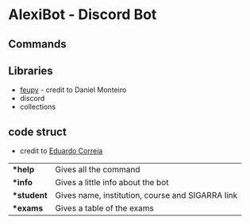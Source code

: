 # AlexiBot - Discord Bot

## Commands
<table>
 <tr>
  <td><b>*help</b></td>
  <td>Gives all the command<br>
 </tr>  
 <tr>
  <td><b>*info</b></td>
  <td>Gives a little info about the bot<br>
 </tr>  
 <tr>
  <td><b>*student <up number></b></td>
  <td>Gives name, institution, course and SIGARRA link<br>
 </tr>  
 <tr>
  <td><b>*exams <mieic year(1-5)></b></td>
  <td>Gives a table of the exams<br>
 </tr> 

## Libraries
 - <a href="https://pypi.org/project/feupy/">feupy</a> - credit to Daniel Monteiro
 - discord
 - collections

## code struct
 - credit to <a href="https://github.com/Educorreia932">Eduardo Correia</a> 



